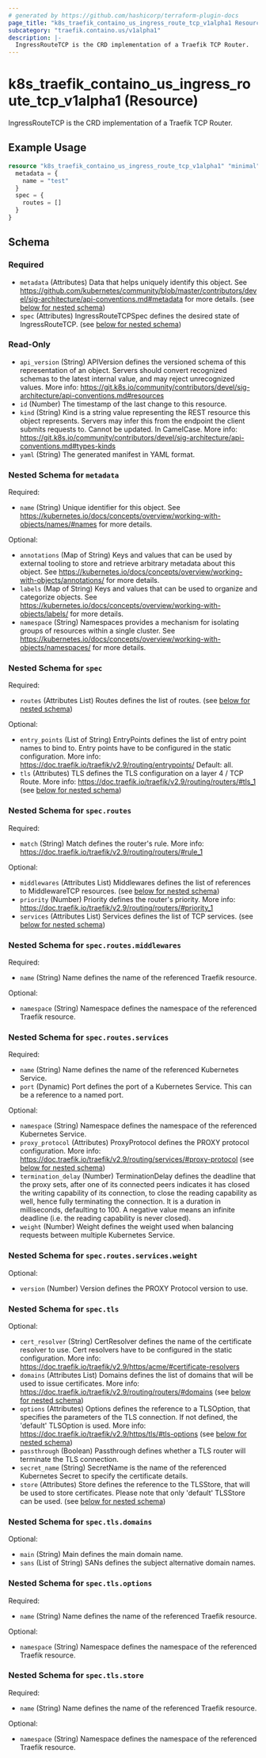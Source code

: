 ```yaml
---
# generated by https://github.com/hashicorp/terraform-plugin-docs
page_title: "k8s_traefik_containo_us_ingress_route_tcp_v1alpha1 Resource - terraform-provider-k8s"
subcategory: "traefik.containo.us/v1alpha1"
description: |-
  IngressRouteTCP is the CRD implementation of a Traefik TCP Router.
---
```


# k8s_traefik_containo_us_ingress_route_tcp_v1alpha1 (Resource)

IngressRouteTCP is the CRD implementation of a Traefik TCP Router.

## Example Usage

```terraform
resource "k8s_traefik_containo_us_ingress_route_tcp_v1alpha1" "minimal" {
  metadata = {
    name = "test"
  }
  spec = {
    routes = []
  }
}
```

<!-- schema generated by tfplugindocs -->
## Schema

### Required

- `metadata` (Attributes) Data that helps uniquely identify this object. See https://github.com/kubernetes/community/blob/master/contributors/devel/sig-architecture/api-conventions.md#metadata for more details. (see [below for nested schema](#nestedatt--metadata))
- `spec` (Attributes) IngressRouteTCPSpec defines the desired state of IngressRouteTCP. (see [below for nested schema](#nestedatt--spec))

### Read-Only

- `api_version` (String) APIVersion defines the versioned schema of this representation of an object. Servers should convert recognized schemas to the latest internal value, and may reject unrecognized values. More info: https://git.k8s.io/community/contributors/devel/sig-architecture/api-conventions.md#resources
- `id` (Number) The timestamp of the last change to this resource.
- `kind` (String) Kind is a string value representing the REST resource this object represents. Servers may infer this from the endpoint the client submits requests to. Cannot be updated. In CamelCase. More info: https://git.k8s.io/community/contributors/devel/sig-architecture/api-conventions.md#types-kinds
- `yaml` (String) The generated manifest in YAML format.

<a id="nestedatt--metadata"></a>
### Nested Schema for `metadata`

Required:

- `name` (String) Unique identifier for this object. See https://kubernetes.io/docs/concepts/overview/working-with-objects/names/#names for more details.

Optional:

- `annotations` (Map of String) Keys and values that can be used by external tooling to store and retrieve arbitrary metadata about this object. See https://kubernetes.io/docs/concepts/overview/working-with-objects/annotations/ for more details.
- `labels` (Map of String) Keys and values that can be used to organize and categorize objects. See https://kubernetes.io/docs/concepts/overview/working-with-objects/labels/ for more details.
- `namespace` (String) Namespaces provides a mechanism for isolating groups of resources within a single cluster. See https://kubernetes.io/docs/concepts/overview/working-with-objects/namespaces/ for more details.


<a id="nestedatt--spec"></a>
### Nested Schema for `spec`

Required:

- `routes` (Attributes List) Routes defines the list of routes. (see [below for nested schema](#nestedatt--spec--routes))

Optional:

- `entry_points` (List of String) EntryPoints defines the list of entry point names to bind to. Entry points have to be configured in the static configuration. More info: https://doc.traefik.io/traefik/v2.9/routing/entrypoints/ Default: all.
- `tls` (Attributes) TLS defines the TLS configuration on a layer 4 / TCP Route. More info: https://doc.traefik.io/traefik/v2.9/routing/routers/#tls_1 (see [below for nested schema](#nestedatt--spec--tls))

<a id="nestedatt--spec--routes"></a>
### Nested Schema for `spec.routes`

Required:

- `match` (String) Match defines the router's rule. More info: https://doc.traefik.io/traefik/v2.9/routing/routers/#rule_1

Optional:

- `middlewares` (Attributes List) Middlewares defines the list of references to MiddlewareTCP resources. (see [below for nested schema](#nestedatt--spec--routes--middlewares))
- `priority` (Number) Priority defines the router's priority. More info: https://doc.traefik.io/traefik/v2.9/routing/routers/#priority_1
- `services` (Attributes List) Services defines the list of TCP services. (see [below for nested schema](#nestedatt--spec--routes--services))

<a id="nestedatt--spec--routes--middlewares"></a>
### Nested Schema for `spec.routes.middlewares`

Required:

- `name` (String) Name defines the name of the referenced Traefik resource.

Optional:

- `namespace` (String) Namespace defines the namespace of the referenced Traefik resource.


<a id="nestedatt--spec--routes--services"></a>
### Nested Schema for `spec.routes.services`

Required:

- `name` (String) Name defines the name of the referenced Kubernetes Service.
- `port` (Dynamic) Port defines the port of a Kubernetes Service. This can be a reference to a named port.

Optional:

- `namespace` (String) Namespace defines the namespace of the referenced Kubernetes Service.
- `proxy_protocol` (Attributes) ProxyProtocol defines the PROXY protocol configuration. More info: https://doc.traefik.io/traefik/v2.9/routing/services/#proxy-protocol (see [below for nested schema](#nestedatt--spec--routes--services--proxy_protocol))
- `termination_delay` (Number) TerminationDelay defines the deadline that the proxy sets, after one of its connected peers indicates it has closed the writing capability of its connection, to close the reading capability as well, hence fully terminating the connection. It is a duration in milliseconds, defaulting to 100. A negative value means an infinite deadline (i.e. the reading capability is never closed).
- `weight` (Number) Weight defines the weight used when balancing requests between multiple Kubernetes Service.

<a id="nestedatt--spec--routes--services--proxy_protocol"></a>
### Nested Schema for `spec.routes.services.weight`

Optional:

- `version` (Number) Version defines the PROXY Protocol version to use.




<a id="nestedatt--spec--tls"></a>
### Nested Schema for `spec.tls`

Optional:

- `cert_resolver` (String) CertResolver defines the name of the certificate resolver to use. Cert resolvers have to be configured in the static configuration. More info: https://doc.traefik.io/traefik/v2.9/https/acme/#certificate-resolvers
- `domains` (Attributes List) Domains defines the list of domains that will be used to issue certificates. More info: https://doc.traefik.io/traefik/v2.9/routing/routers/#domains (see [below for nested schema](#nestedatt--spec--tls--domains))
- `options` (Attributes) Options defines the reference to a TLSOption, that specifies the parameters of the TLS connection. If not defined, the 'default' TLSOption is used. More info: https://doc.traefik.io/traefik/v2.9/https/tls/#tls-options (see [below for nested schema](#nestedatt--spec--tls--options))
- `passthrough` (Boolean) Passthrough defines whether a TLS router will terminate the TLS connection.
- `secret_name` (String) SecretName is the name of the referenced Kubernetes Secret to specify the certificate details.
- `store` (Attributes) Store defines the reference to the TLSStore, that will be used to store certificates. Please note that only 'default' TLSStore can be used. (see [below for nested schema](#nestedatt--spec--tls--store))

<a id="nestedatt--spec--tls--domains"></a>
### Nested Schema for `spec.tls.domains`

Optional:

- `main` (String) Main defines the main domain name.
- `sans` (List of String) SANs defines the subject alternative domain names.


<a id="nestedatt--spec--tls--options"></a>
### Nested Schema for `spec.tls.options`

Required:

- `name` (String) Name defines the name of the referenced Traefik resource.

Optional:

- `namespace` (String) Namespace defines the namespace of the referenced Traefik resource.


<a id="nestedatt--spec--tls--store"></a>
### Nested Schema for `spec.tls.store`

Required:

- `name` (String) Name defines the name of the referenced Traefik resource.

Optional:

- `namespace` (String) Namespace defines the namespace of the referenced Traefik resource.


